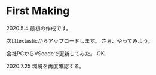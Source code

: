 # First Making
2020.5.4 最初の作成です。

次はtextasticからアップロードします。
さぁ、やってみよう。

会社PCからVScodeで更新してみた。
OK.

2020.7.25
環境を再度確認する。